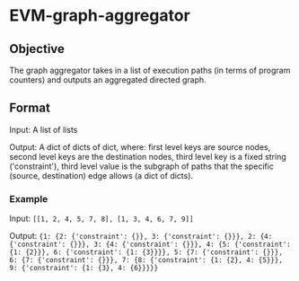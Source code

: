 # EVM-graph-aggregator

## Objective
The graph aggregator takes in a list of execution paths (in terms of program counters) and outputs an aggregated directed graph. 

## Format
Input: A list of lists

Output: A dict of dicts of dict, where: 
    first level keys are source nodes,
    second level keys are the destination nodes,
    third level key is a fixed string ('constraint'),
    third level value is the subgraph of paths that the specific (source, destination) edge allows (a dict of dicts).  


### Example 
Input: 
`[[1, 2, 4, 5, 7, 8], [1, 3, 4, 6, 7, 9]]`

Output: 
`
{1: {2: {'constraint': {}}, 3: {'constraint': {}}},
 2: {4: {'constraint': {}}},
 3: {4: {'constraint': {}}},
 4: {5: {'constraint': {1: {2}}}, 6: {'constraint': {1: {3}}}},
 5: {7: {'constraint': {}}},
 6: {7: {'constraint': {}}},
 7: {8: {'constraint': {1: {2}, 4: {5}}}, 9: {'constraint': {1: {3}, 4: {6}}}}}
 `